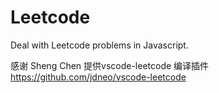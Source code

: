 # Leetcode
Deal with Leetcode problems in Javascript.

感谢 Sheng Chen 提供vscode-leetcode 编译插件
https://github.com/jdneo/vscode-leetcode
